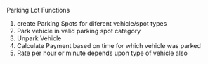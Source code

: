 Parking Lot Functions
1. create Parking Spots for diferent vehicle/spot types
2. Park vehicle in valid parking spot category
3. Unpark Vehicle
4. Calculate Payment based on time for which vehicle was parked
5. Rate per hour or minute depends upon type of vehicle also
